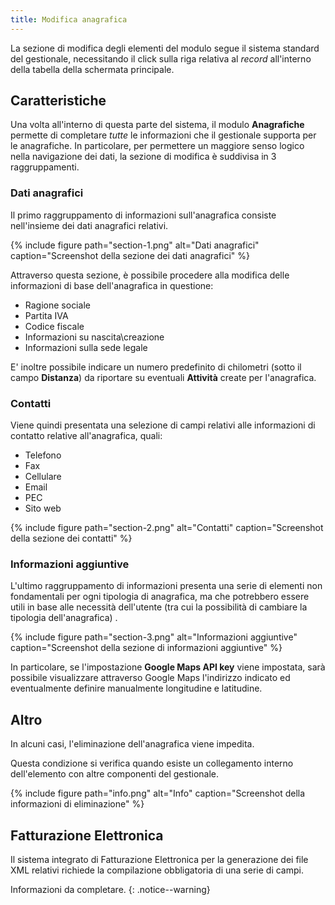 ```yaml
---
title: Modifica anagrafica
---
```


La sezione di modifica degli elementi del modulo segue il sistema standard del gestionale, necessitando il click sulla riga relativa al *record* all'interno della tabella della schermata principale.

## Caratteristiche

Una volta all'interno di questa parte del sistema, il modulo **Anagrafiche** permette di completare *tutte* le informazioni che il gestionale supporta per le anagrafiche.
In particolare, per permettere un maggiore senso logico nella navigazione dei dati, la sezione di modifica è suddivisa in 3 raggruppamenti.

### Dati anagrafici

Il primo raggruppamento di informazioni sull'anagrafica consiste nell'insieme dei dati anagrafici relativi.

{% include figure path="section-1.png" alt="Dati anagrafici" caption="Screenshot della sezione dei dati anagrafici" %}

Attraverso questa sezione, è possibile procedere alla modifica delle informazioni di base dell'anagrafica in questione:
 - Ragione sociale
 - Partita IVA
 - Codice fiscale
 - Informazioni su nascita\creazione
 - Informazioni sulla sede legale

E' inoltre possibile indicare un numero predefinito di chilometri (sotto il campo **Distanza**) da riportare su eventuali **Attività** create per l'anagrafica.

### Contatti

Viene quindi presentata una selezione di campi relativi alle informazioni di contatto relative all'anagrafica, quali:
 - Telefono
 - Fax
 - Cellulare
 - Email
 - PEC
 - Sito web

{% include figure path="section-2.png" alt="Contatti" caption="Screenshot della sezione dei contatti" %}

### Informazioni aggiuntive

L'ultimo raggruppamento di informazioni presenta una serie di elementi non fondamentali per ogni tipologia di anagrafica, ma che potrebbero essere utili in base alle necessità dell'utente (tra cui la possibilità di cambiare la tipologia dell'anagrafica) .

{% include figure path="section-3.png" alt="Informazioni aggiuntive" caption="Screenshot della sezione di informazioni aggiuntive" %}

In particolare, se l'impostazione **Google Maps API key** viene impostata, sarà possibile visualizzare attraverso Google Maps l'indirizzo indicato ed eventualmente definire manualmente longitudine e latitudine.

## Altro

In alcuni casi, l'eliminazione dell'anagrafica viene impedita.

Questa condizione si verifica quando esiste un collegamento interno dell'elemento con altre componenti del gestionale.

{% include figure path="info.png" alt="Info" caption="Screenshot della informazioni di eliminazione" %}

## Fatturazione Elettronica

Il sistema integrato di Fatturazione Elettronica per la generazione dei file XML relativi richiede la compilazione obbligatoria di una serie di campi.

Informazioni da completare.
{: .notice--warning}
